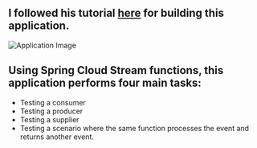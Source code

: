 ## I followed his tutorial [here](https://www.youtube.com/watch?v=dXJEzisrFZo&t=2402s) for building this application.

![Application Image](https://github.com/fancyvanilla/spring-kafka/assets/53327940/fd7be8d2-462a-4567-9367-219da3a01e8e)

## Using Spring Cloud Stream functions, this application performs four main tasks:
- Testing a consumer
- Testing a producer
- Testing a supplier
- Testing a scenario where the same function processes the event and returns another event.
